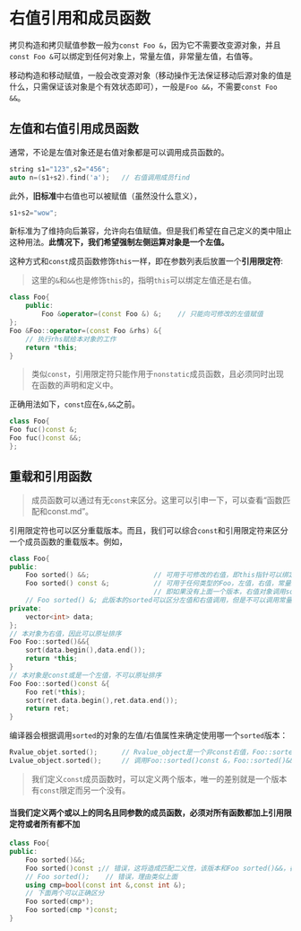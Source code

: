 # 右值引用和成员函数

拷贝构造和拷贝赋值参数一般为`const Foo &`，因为它不需要改变源对象，并且`const Foo &`可以绑定到任何对象上，常量左值，非常量左值，右值等。

移动构造和移动赋值，一般会改变源对象（移动操作无法保证移动后源对象的值是什么，只需保证该对象是个有效状态即可），一般是`Foo &&`，不需要`const Foo &&`。

## 左值和右值引用成员函数

通常，不论是左值对象还是右值对象都是可以调用成员函数的。
```c++
string s1="123",s2="456";
auto n=(s1+s2).find('a');   // 右值调用成员find
```
此外，**旧标准**中右值也可以被赋值（虽然没什么意义），
```c++
s1+s2="wow";
```
新标准为了维持向后兼容，允许向右值赋值。但是我们希望在自己定义的类中阻止这种用法。**此情况下，我们希望强制左侧运算对象是一个左值。**

这种方式和`const`成员函数修饰`this`一样，即在参数列表后放置一个**引用限定符**:

> 这里的`&`和`&&`也是修饰`this`的，指明`this`可以绑定左值还是右值。

```c++
class Foo{
    public:
        Foo &operator=(const Foo &) &;    // 只能向可修改的左值赋值
};
Foo &Foo::operator=(const Foo &rhs) &{
    // 执行rhs赋给本对象的工作
    return *this;
}
```

> 类似`const`，引用限定符只能作用于`nonstatic`成员函数，且必须同时出现在函数的声明和定义中。

正确用法如下，`const`应在`&,&&`之前。
```c++
class Foo{
Foo fuc()const &;
Foo fuc()const &&;
};
```

## 重载和引用函数

> 成员函数可以通过有无`const`来区分。这里可以引申一下，可以查看“函数匹配和const.md”。

引用限定符也可以区分重载版本。而且，我们可以综合`const`和引用限定符来区分一个成员函数的重载版本。例如，
```c++
class Foo{
public:
    Foo sorted() &&;                // 可用于可修改的右值，即this指针可以绑定到nonconst右值上
    Foo sorted() const &;           // 可用于任何类型的Foo，左值，右值，常量左值，常量右值，都可以
                                    // 即如果没有上面一个版本，右值对象调用sorted，将会调用此版本
    // Foo sorted() &; 此版本的sorted可以区分左值和右值调用，但是不可以调用常量左值和右值
private:
    vector<int> data;
};
// 本对象为右值，因此可以原址排序
Foo Foo::sorted()&&{
    sort(data.begin(),data.end());
    return *this;
}
// 本对象是const或是一个左值，不可以原址排序
Foo Foo::sorted()const &{
    Foo ret(*this);
    sort(ret.data.begin(),ret.data.end());
    return ret;
}
```

编译器会根据调用`sorted`的对象的左值/右值属性来确定使用哪一个`sorted`版本：
```c++
Rvalue_objet.sorted();      // Rvalue_object是一个非const右值，Foo::sorted()&&是最佳匹配，即Foo::sorted()const &也是一个匹配候选函数
Lvalue_object.sorted();     // 调用Foo::sorted()const &，Foo::sorted()&&不是候选函数
```

> 我们定义`const`成员函数时，可以定义两个版本，唯一的差别就是一个版本有`const`限定而另一个没有。

#### 当我们定义两个或以上的同名且同参数的成员函数，必须对所有函数都加上引用限定符或者所有都不加

```c++
class Foo{
public:
    Foo sorted()&&;
    Foo sorted()const ;// 错误，这将造成匹配二义性，该版本和Foo sorted()&&，都是一样好的匹配，对于右值而言，因此不允许这样的定义，必须都加上引用限定符或不加
    // Foo sorted();    // 错误，理由类似上面
    using cmp=bool(const int &,const int &);
    // 下面两个可以正确区分
    Foo sorted(cmp*);
    Foo sorted(cmp *)const; 
}
```
